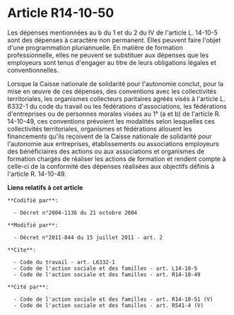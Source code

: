 # Article R14-10-50

Les dépenses mentionnées au b du 1 et du 2 du IV de l'article L. 14-10-5 sont des dépenses à caractère non permanent. Elles
peuvent faire l'objet d'une programmation pluriannuelle. En matière de formation professionnelle, elles ne peuvent se
substituer aux dépenses que les employeurs sont tenus d'engager au titre de leurs obligations légales et conventionnelles. 

Lorsque la Caisse nationale de solidarité pour l'autonomie conclut, pour la mise en œuvre de ces dépenses, des conventions
avec les collectivités territoriales, les organismes collecteurs paritaires agréés visés à l'article L. 6332-1 du code du
travail ou les fédérations d'associations, les fédérations d'entreprises ou de personnes morales visées au 1° (a et b) de
l'article R. 14-10-49, ces conventions prévoient les modalités selon lesquelles ces collectivités territoriales, organismes
et fédérations allouent les financements qu'ils reçoivent de la Caisse nationale de solidarité pour l'autonomie aux
entreprises, établissements ou associations employeurs des bénéficiaires des actions ou aux associations et organismes de
formation chargés de réaliser les actions de formation et rendent compte à celle-ci de la conformité des dépenses réalisées
aux objectifs définis à l'article R. 14-10-49.

**Liens relatifs à cet article**

	**Codifié par**:

	  - Décret n°2004-1136 du 21 octobre 2004

	**Modifié par**:

	  - Décret n°2011-844 du 15 juillet 2011 - art. 2

	**Cite**:

	  - Code du travail - art. L6332-1
	  - Code de l'action sociale et des familles - art. L14-10-5
	  - Code de l'action sociale et des familles - art. R14-10-49

	**Cité par**:

	  - Code de l'action sociale et des familles - art. R14-10-51 (V)
	  - Code de l'action sociale et des familles - art. R541-4 (V)
